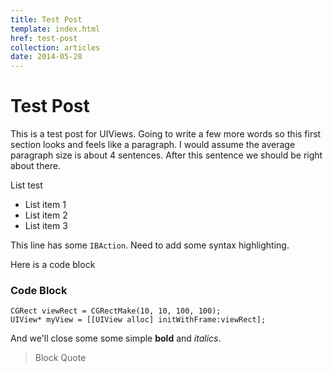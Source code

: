 ```yaml
---
title: Test Post
template: index.html
href: test-post
collection: articles
date: 2014-05-28
---
```


# Test Post

This is a test post for UIViews. Going to write a few more words so this first section looks and feels like a paragraph. I would assume the average paragraph size is about 4 sentences. After this sentence we should be right about there.

List test
- List item 1
- List item 2
- List item 3

This line has some `IBAction`. Need to add some syntax highlighting.

Here is a code block

### Code Block

```objc
CGRect viewRect = CGRectMake(10, 10, 100, 100);
UIView* myView = [[UIView alloc] initWithFrame:viewRect];
```

And we'll close some some simple **bold** and *italics*.

> Block Quote
